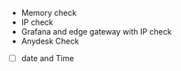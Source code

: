 - Memory check
- IP check 
- Grafana and edge gateway with IP check
-  Anydesk Check 
- [ ] date and Time